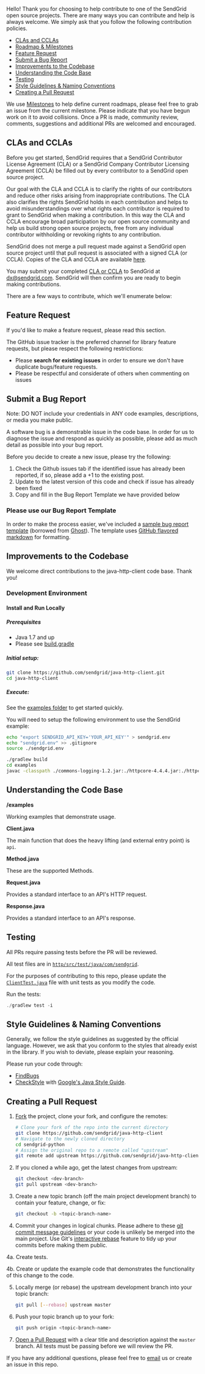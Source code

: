 Hello! Thank you for choosing to help contribute to one of the SendGrid open source projects. There are many ways you can contribute and help is always welcome.  We simply ask that you follow the following contribution policies.

- [CLAs and CCLAs](#cla)
- [Roadmap & Milestones](#roadmap)
- [Feature Request](#feature_request)
- [Submit a Bug Report](#submit_a_bug_report)
- [Improvements to the Codebase](#improvements_to_the_codebase)
- [Understanding the Code Base](#understanding_the_codebase)
- [Testing](#testing)
- [Style Guidelines & Naming Conventions](#style_guidelines_and_naming_conventions)
- [Creating a Pull Request](#creating_a_pull_request)

<a name="roadmap"></a>
We use [Milestones](https://github.com/sendgrid/java-http-client/milestones) to help define current roadmaps, please feel free to grab an issue from the current milestone. Please indicate that you have begun work on it to avoid collisions. Once a PR is made, community review, comments, suggestions and additional PRs are welcomed and encouraged.

<a name="cla"></a>
## CLAs and CCLAs

Before you get started, SendGrid requires that a SendGrid Contributor License Agreement (CLA) or a SendGrid Company Contributor Licensing Agreement (CCLA) be filled out by every contributor to a SendGrid open source project.

Our goal with the CLA and CCLA is to clarify the rights of our contributors and reduce other risks arising from inappropriate contributions.  The CLA also clarifies the rights SendGrid holds in each contribution and helps to avoid misunderstandings over what rights each contributor is required to grant to SendGrid when making a contribution.  In this way the CLA and CCLA encourage broad participation by our open source community and help us build strong open source projects, free from any individual contributor withholding or revoking rights to any contribution.

SendGrid does not merge a pull request made against a SendGrid open source project until that pull request is associated with a signed CLA (or CCLA). Copies of the CLA and CCLA are available [here](https://drive.google.com/a/sendgrid.com/file/d/0B0PlcM9qA91LN2VEUTJWU2RIVXc/view).

You may submit your completed [CLA or CCLA](https://drive.google.com/a/sendgrid.com/file/d/0B0PlcM9qA91LN2VEUTJWU2RIVXc/view) to SendGrid at [dx@sendgrid.com](mailto:dx@sendgrid.com).  SendGrid will then confirm you are ready to begin making contributions.

There are a few ways to contribute, which we'll enumerate below:

<a name="feature_request"></a>
## Feature Request

If you'd like to make a feature request, please read this section.

The GitHub issue tracker is the preferred channel for library feature requests, but please respect the following restrictions:

- Please **search for existing issues** in order to ensure we don't have duplicate bugs/feature requests.
- Please be respectful and considerate of others when commenting on issues

<a name="submit_a_bug_report"></a>
## Submit a Bug Report

Note: DO NOT include your credentials in ANY code examples, descriptions, or media you make public.

A software bug is a demonstrable issue in the code base. In order for us to diagnose the issue and respond as quickly as possible, please add as much detail as possible into your bug report.

Before you decide to create a new issue, please try the following:

1. Check the Github issues tab if the identified issue has already been reported, if so, please add a +1 to the existing post.
2. Update to the latest version of this code and check if issue has already been fixed
3. Copy and fill in the Bug Report Template we have provided below

### Please use our Bug Report Template

In order to make the process easier, we've included a [sample bug report template](https://github.com/sendgrid/java-http-client/.github/ISSUE_TEMPLATE) (borrowed from [Ghost](https://github.com/TryGhost/Ghost/)). The template uses [GitHub flavored markdown](https://help.github.com/articles/github-flavored-markdown/) for formatting.

<a name="improvements_to_the_codebase"></a>
## Improvements to the Codebase

We welcome direct contributions to the java-http-client code base. Thank you!

### Development Environment ###

#### Install and Run Locally ####

##### Prerequisites #####

- Java 1.7 and up
- Please see [build.gradle](https://github.com/sendgrid/java-http-client/blob/master/build.gradle)

##### Initial setup: #####

```bash
git clone https://github.com/sendgrid/java-http-client.git
cd java-http-client
```

##### Execute: #####

See the [examples folder](https://github.com/sendgrid/java-http-client/tree/master/examples) to get started quickly.

You will need to setup the following environment to use the SendGrid example:

```bash
echo "export SENDGRID_API_KEY='YOUR_API_KEY'" > sendgrid.env
echo "sendgrid.env" >> .gitignore
source ./sendgrid.env
```

```bash
./gradlew build
cd examples
javac -classpath ./commons-logging-1.2.jar:./httpcore-4.4.4.jar:./httpclient-4.5.2.jar:./jackson-databind-2.7.3.jar:./jackson-annotations-2.7.0.jar:./jackson-core-2.7.3.jar:../repo/com/sendgrid/2.3.2/sendgrid-java-http-client-2.3.2-jar.jar:. Example.java && java -classpath ./commons-logging-1.2.jar:./httpcore-4.4.4.jar:./httpclient-4.5.2.jar:./jackson-databind-2.7.3.jar:./jackson-annotations-2.7.0.jar:./jackson-core-2.7.3.jar:../repo/com/sendgrid/2.3.2/sendgrid-java-http-client-2.3.2-jar.jar:. Example
```

<a name="understanding_the_codebase"></a>
## Understanding the Code Base

**/examples**

Working examples that demonstrate usage.

**Client.java**

The main function that does the heavy lifting (and external entry point) is `api`.

**Method.java**

These are the supported Methods.

**Request.java**

Provides a standard interface to an API's HTTP request.

**Response.java**

Provides a standard interface to an API's response.

<a name="testing"></a>
## Testing

All PRs require passing tests before the PR will be reviewed.

All test files are in [`http/src/test/java/com/sendgrid`](https://github.com/sendgrid/java-http-client/blob/master/src/test/java/com/sendgrid/ClientTest.java).

For the purposes of contributing to this repo, please update the [`ClientTest.java`](https://github.com/sendgrid/java-http-client/blob/master/src/test/java/com/sendgrid/ClientTest.java) file with unit tests as you modify the code.


Run the tests:

```java
./gradlew test -i
```

<a name="style_guidelines_and_naming_conventions"></a>
## Style Guidelines & Naming Conventions

Generally, we follow the style guidelines as suggested by the official language. However, we ask that you conform to the styles that already exist in the library. If you wish to deviate, please explain your reasoning.

Please run your code through:

- [FindBugs](http://findbugs.sourceforge.net/)
- [CheckStyle](http://checkstyle.sourceforge.net/) with [Google's Java Style Guide](http://checkstyle.sourceforge.net/reports/google-java-style.html).


## Creating a Pull Request<a name="creating_a_pull_request"></a>

1. [Fork](https://help.github.com/fork-a-repo/) the project, clone your fork,
   and configure the remotes:

   ```bash
   # Clone your fork of the repo into the current directory
   git clone https://github.com/sendgrid/java-http-client
   # Navigate to the newly cloned directory
   cd sendgrid-python
   # Assign the original repo to a remote called "upstream"
   git remote add upstream https://github.com/sendgrid/java-http-client
   ```

2. If you cloned a while ago, get the latest changes from upstream:

   ```bash
   git checkout <dev-branch>
   git pull upstream <dev-branch>
   ```

3. Create a new topic branch (off the main project development branch) to
   contain your feature, change, or fix:

   ```bash
   git checkout -b <topic-branch-name>
   ```

4. Commit your changes in logical chunks. Please adhere to these [git commit
   message guidelines](http://tbaggery.com/2008/04/19/a-note-about-git-commit-messages.html)
   or your code is unlikely be merged into the main project. Use Git's
   [interactive rebase](https://help.github.com/articles/interactive-rebase)
   feature to tidy up your commits before making them public.

4a. Create tests.

4b. Create or update the example code that demonstrates the functionality of this change to the code.

5. Locally merge (or rebase) the upstream development branch into your topic branch:

   ```bash
   git pull [--rebase] upstream master
   ```

6. Push your topic branch up to your fork:

   ```bash
   git push origin <topic-branch-name>
   ```

7. [Open a Pull Request](https://help.github.com/articles/using-pull-requests/)
    with a clear title and description against the `master` branch. All tests must be passing before we will review the PR.

If you have any additional questions, please feel free to [email](mailto:dx@sendgrid.com) us or create an issue in this repo.
